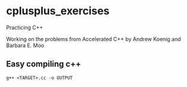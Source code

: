 # cplusplus_exercises
Practicing C++

Working on the problems from Accelerated C++ by Andrew Koenig and Barbara E. Moo

## Easy compiling c++

`g++ <TARGET>.cc -o OUTPUT`


